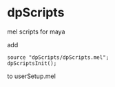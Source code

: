 dpScripts
=========

mel scripts for maya


add 

    source "dpScripts/dpScripts.mel";
    dpScriptsInit();
    
to userSetup.mel
